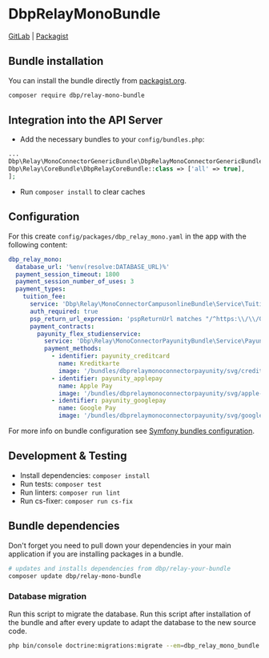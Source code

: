 # DbpRelayMonoBundle

[GitLab](https://gitlab.tugraz.at/dbp/relay/dbp-relay-mono-bundle) |
[Packagist](https://packagist.org/packages/dbp/relay-mono-bundle)

## Bundle installation

You can install the bundle directly from [packagist.org](https://packagist.org/packages/dbp/relay-mono-bundle).

```bash
composer require dbp/relay-mono-bundle
```

## Integration into the API Server

* Add the necessary bundles to your `config/bundles.php`:

```php
...
Dbp\Relay\MonoConnectorGenericBundle\DbpRelayMonoConnectorGenericBundle::class => ['all' => true],
Dbp\Relay\CoreBundle\DbpRelayCoreBundle::class => ['all' => true],
];
```

* Run `composer install` to clear caches

## Configuration

For this create `config/packages/dbp_relay_mono.yaml` in the app with the following
content:

```yaml
dbp_relay_mono:
  database_url: '%env(resolve:DATABASE_URL)%'
  payment_session_timeout: 1800
  payment_session_number_of_uses: 3
  payment_types:
    tuition_fee:
      service: 'Dbp\Relay\MonoConnectorCampusonlineBundle\Service\TuitionFeeService'
      auth_required: true
      psp_return_url_expression: 'pspReturnUrl matches "/^https:\\/\\/0\\.0\\.0\\.0:8001\\//"'
      payment_contracts:
        payunity_flex_studienservice:
          service: 'Dbp\Relay\MonoConnectorPayunityBundle\Service\PayunityFlexService'
          payment_methods:
            - identifier: payunity_creditcard
              name: Kreditkarte
              image: '/bundles/dbprelaymonoconnectorpayunity/svg/credit-cards.svg'
            - identifier: payunity_applepay
              name: Apple Pay
              image: '/bundles/dbprelaymonoconnectorpayunity/svg/apple-pay.svg'
            - identifier: payunity_googlepay
              name: Google Pay
              image: '/bundles/dbprelaymonoconnectorpayunity/svg/google-pay.svg'
```

For more info on bundle configuration see [Symfony bundles configuration](https://symfony.com/doc/current/bundles/configuration.html).

## Development & Testing

* Install dependencies: `composer install`
* Run tests: `composer test`
* Run linters: `composer run lint`
* Run cs-fixer: `composer run cs-fix`

## Bundle dependencies

Don't forget you need to pull down your dependencies in your main application if you are installing packages in a bundle.

```bash
# updates and installs dependencies from dbp/relay-your-bundle
composer update dbp/relay-mono-bundle
```

### Database migration

Run this script to migrate the database. Run this script after installation of the bundle and
after every update to adapt the database to the new source code.

```bash
php bin/console doctrine:migrations:migrate --em=dbp_relay_mono_bundle
```

